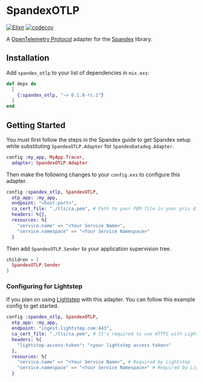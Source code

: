# SpandexOTLP

[![Elixir](https://github.com/JohnDoneth/spandex_otlp/actions/workflows/elixir.yaml/badge.svg)](https://github.com/JohnDoneth/spandex_otlp/actions/workflows/elixir.yaml)
[![codecov](https://codecov.io/gh/JohnDoneth/spandex_otlp/branch/main/graph/badge.svg?token=7Q67PHA3MW)](https://codecov.io/gh/JohnDoneth/spandex_otlp)

A [OpenTelemetry Protocol](https://github.com/open-telemetry/opentelemetry-specification/blob/main/specification/protocol/README.md) adapter for the [Spandex](https://github.com/spandex-project/spandex) library.

## Installation

Add `spandex_otlp` to your list of dependencies in `mix.exs`:

```elixir
def deps do
  [
    {:spandex_otlp, "~> 0.1.0-rc.1"}
  ]
end
```

## Getting Started

You must first follow the steps in the Spandex guide to get Spandex setup while substituting `SpandexOTLP.Adapter` for `SpandexDatadog.Adapter`.

```elixir
config :my_app, MyApp.Tracer,
  adapter: SpandexOTLP.Adapter
```

Then make the following changes to your `config.exs` to configure this adapter.

```elixir
config :spandex_otlp, SpandexOTLP,
  otp_app: :my_app,
  endpoint: "<host:port>",
  ca_cert_file: "./tls/ca.pem", # Path to your PEM file in your priv directory. Only if you plan on using HTTPS.
  headers: %{},
  resources: %{
    "service.name" => "<Your Service Name>",
    "service.namespace" => "<Your Service Namespace>"
  }
```

Then add `SpandexOTLP.Sender` to your application supervision tree.

```elixir
children = [
  SpandexOTLP.Sender
]
```

### Configuring for Lightstep

If you plan on using [Lightstep](https://lightstep.com/) with this adapter. You can follow this example config to get started.

```elixir
config :spandex_otlp, SpandexOTLP,
  otp_app: :my_app,
  endpoint: "ingest.lightstep.com:443",
  ca_cert_file: "./tls/ca.pem", # It's required to use HTTPS with Lightstep
  headers: %{
    "lightstep-access-token": "<your lightstep access token>"
  },
  resources: %{
    "service.name" => "<Your Service Name>", # Required by Lightstep
    "service.namespace" => "<Your Service Namespace>" # Required by Lightstep
  }
```
